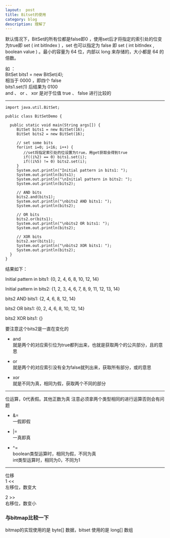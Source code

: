 ```yaml
---
layout:  post
title: Bitset的使用
category: blog
description: 理解了
---
```




默认情况下，BitSet的所有位都是false即0 ，使用set后才将指定的索引处的位变为true即 set ( int bitIndex ) ，set 也可以指定为 false 即 set ( int bitIndex , boolean value ) 。最小的容量为 64 位，内部以 long 来存储的，大小都是 64 的倍数。

如 ：  
BitSet bits1 = new BitSet(4);  
相当于 0000 ，即四个 false  
bits1.set(1) 后结果为 0100  
and 、 or 、 xor 是对于位值 true 、 false 进行比较的

-------
```
import java.util.BitSet;
 
public class BitSetDemo {
 
  public static void main(String args[]) {
     BitSet bits1 = new BitSet(16);
     BitSet bits2 = new BitSet(16);
      
     // set some bits
     for(int i=0; i<16; i++) {
		//set将指定索引处的位设置为true，用get获取会得到true
        if((i%2) == 0) bits1.set(i);
        if((i%5) != 0) bits2.set(i);
     }
     System.out.println("Initial pattern in bits1: ");
     System.out.println(bits1);
     System.out.println("\nInitial pattern in bits2: ");
     System.out.println(bits2);
 
     // AND bits
     bits2.and(bits1);
     System.out.println("\nbits2 AND bits1: ");
     System.out.println(bits2);
 
     // OR bits
     bits2.or(bits1);
     System.out.println("\nbits2 OR bits1: ");
     System.out.println(bits2);
 
     // XOR bits
     bits2.xor(bits1);
     System.out.println("\nbits2 XOR bits1: ");
     System.out.println(bits2);
  }
}
```

结果如下：

Initial pattern in bits1:
{0, 2, 4, 6, 8, 10, 12, 14}

Initial pattern in bits2:
{1, 2, 3, 4, 6, 7, 8, 9, 11, 12, 13, 14}

bits2 AND bits1:
{2, 4, 6, 8, 12, 14}

bits2 OR bits1:
{0, 2, 4, 6, 8, 10, 12, 14}

bits2 XOR bits1:
{}

要注意这个bits2是一直在变化的

* and  
就是两个的对应索引位为true都列出来，也就是获取两个的公共部分，且的意思

* or  
就是两个的对应索引没有全为false就列出来，获取所有部分，或的意思

* xor  
就是不同为真，相同为假，获取两个不同的部分

------
位运算，0代表假。其他正数为真
注意必须拿两个类型相同的进行运算否则会有问题

* &=  
一假即假

* |=  
一真即真

* ^=  
boolean类型运算时，相同为假，不同为真  
int类型运算时，相同为0，不同为1

------
位移  
1 <<  
左移位，数变大  

2 >>  
右移位，数变小


### 与bitmap比较一下
bitmap的实现使用的是 byte[] 数据，bitset 使用的是 long[] 数组